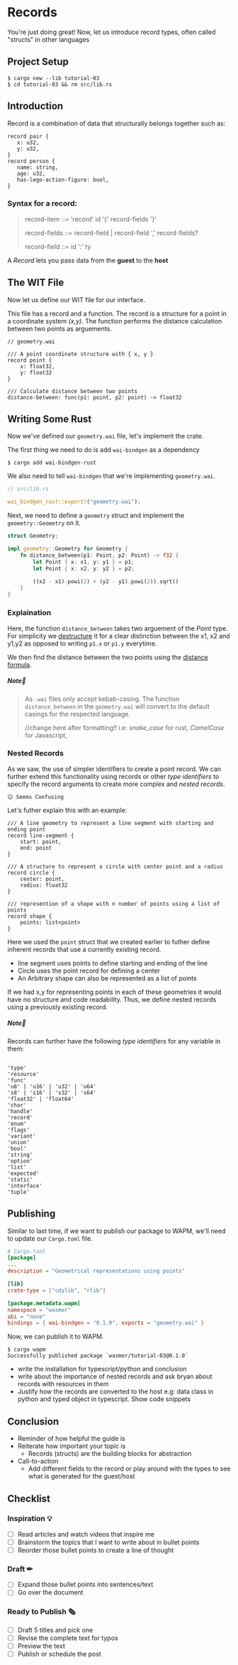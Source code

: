 # Records

You're just doing great! Now, let us introduce record types, often called "structs" in other languages

## Project Setup

```console
$ cargo new --lib tutorial-03
$ cd tutorial-03 && rm src/lib.rs
```

## Introduction

Record is a combination of data that structurally belongs together such as:

```console
record pair {
   x: u32,
   y: u32,
}
record person {
   name: string,
   age: u32,
   has-lego-action-figure: bool,
}
```

### Syntax for a record:

> record-item ::= 'record' id '{' record-fields '}'
>
> record-fields ::= record-field
> | record-field ',' record-fields?
>
> record-field ::= id ':' ty

A _Record_ lets you pass data from the **guest** to the **host**

## The WIT File

Now let us define our WIT file for our interface.

This file has a record and a function. The record is a structure for a point in a coordinate system _(x,y)_. The function performs the distance calculation between two points as arguements.

```wai
// geometry.wai

/// A point coordinate structure with { x, y }
record point {
    x: float32,
    y: float32
}

/// Calculate distance between two points
distance-between: func(p1: point, p2: point) -> float32
```

## Writing Some Rust

Now we've defined our `geometry.wai` file, let's implement the crate.

The first thing we need to do is add `wai-bindgen` as a dependency

```console
$ cargo add wai-bindgen-rust
```

We also need to tell `wai-bindgen` that we're implementing
`geometry.wai`.

```rust
// src/lib.rs

wai_bindgen_rust::export!("geometry.wai");
```

Next, we need to define a `geometry` struct and implement the
`geometry::Geometry` on it.

```rust
struct Geometry;

impl geometry::Geometry for Geometry {
    fn distance_between(p1: Point, p2: Point) -> f32 {
        let Point { x: x1, y: y1 } = p1;
        let Point { x: x2, y: y2 } = p2;

        ((x2 - x1).powi(2) + (y2 - y1).powi(2)).sqrt()
    }
}
```

### Explaination

Here, the function `distance_between` takes two arguement of the _Point_ type. For simplicity we [destructure](https://doc.rust-lang.org/rust-by-example/flow_control/match/destructuring/destructure_structures.html) it for a clear distinction between the x1, x2 and y1,y2 as opposed to writing `p1.x` or `p1.y` everytime.

We then find the distance between the two points using the [distance formula](https://en.wikipedia.org/wiki/Euclidean_distance).

##### Note📝

> As `.wai` files only accept kebab-casing. The function `distance_between` in the `geometry.wai` will convert to the default casings for the respected language.
>
> //change here after formatting!!
> i.e: _snake_case_ for rust, _CamelCase_ for Javascript,

### Nested Records

As we saw, the use of simpler identifiers to create a point record. We can further extend this functionality using records or other _type identifiers_ to specify the record arguments to create more complex and _nested records_.

`😐 Seems Confusing`

Let's futher explain this with an example:

```wai
/// A line geometry to represent a line segment with starting and ending point
record line-segment {
    start: point,
    end: point
}

/// A structure to represent a circle with center point and a radius
record circle {
    center: point,
    radius: float32
}

/// represention of a shape with n number of points using a list of points
record shape {
    points: list<point>
}
```

Here we used the `point` struct that we created earlier to futher define inherent records that use a currently existing record.

- line segment uses points to define starting and ending of the line
- Circle uses the point record for defining a center
- An Arbitrary shape can also be represented as a list of points

If we had x,y for representing points in each of these geometries it would have no structure and code readability. Thus, we define nested records using a previously existing record.

##### Note📝

Records can further have the following _type identifiers_ for any variable in them:

```wai

'type'
'resource'
'func'
'u8' | 'u16' | 'u32' | 'u64'
's8' | 's16' | 's32' | 's64'
'float32' | 'float64'
'char'
'handle'
'record'
'enum'
'flags'
'variant'
'union'
'bool'
'string'
'option'
'list'
'expected'
'static'
'interface'
'tuple'
```

## Publishing

Similar to last time, if we want to publish our package to WAPM, we'll need to
update our `Cargo.toml` file.

```toml
# Cargo.toml
[package]
...
description = "Geometrical representations using points"

[lib]
crate-type = ["cdylib", "rlib"]

[package.metadata.wapm]
namespace = "wasmer"
abi = "none"
bindings = { wai-bindgen = "0.1.0", exports = "geometry.wai" }
```

Now, we can publish it to WAPM.

```console
$ cargo wapm
Successfully published package `wasmer/tutorial-03@0.1.0`
```

- write the installation for typescript/python and conclusion
- write about the importance of nested records and ask bryan about records with resources in them
- Justify how the records are converted to the host e.g: data class in python and typed object in typescript. Show code snippets

## Conclusion

- Reminder of how helpful the guide is
- Reiterate how important your topic is
  - Records (structs) are the building blocks for abstraction
- Call-to-action
  - Add different fields to the record or play around with the types to see
    what is generated for the guest/host

## Checklist

### Inspiration 💡

- [ ] Read articles and watch videos that inspire me
- [ ] Brainstorm the topics that I want to write about in bullet points
- [ ] Reorder those bullet points to create a line of thought

### Draft ✏

- [ ] Expand those bullet points into sentences/text
- [ ] Go over the document

### Ready to Publish 🗞

- [ ] Draft 5 titles and pick one
- [ ] Revise the complete text for typos
- [ ] Preview the text
- [ ] Publish or schedule the post
